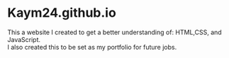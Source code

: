 # Kaym24.github.io
This a website I created to get a better understanding of: HTML,CSS, and JavaScript.
<br> I also created this to be set as my portfolio for future jobs.
